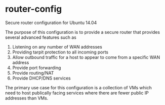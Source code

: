 router-config
=============

Secure router configuration for Ubuntu 14.04

The purpose of this configuration is to provide a secure router that provides several advanced features such as
  1. Listening on any number of WAN addresses
  2. Providing tarpit protection to all incoming ports
  3. Allow outbound traffic for a host to appear to come from a specific WAN address
  4. Provide port forwarding
  5. Provide routing/NAT
  6. Provide DHCP/DNS services

The primary use case for this configuration is a collection of VMs which need to host publically facing services where there are fewer public IP addresses than VMs.
